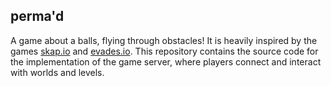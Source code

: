 ## perma'd
A game about a balls, flying through obstacles! It is heavily inspired by the games [skap.io](https://skap.io) and [evades.io](https://evades.io).
This repository contains the source code for the implementation of the game server, where players connect and interact with worlds and levels.

